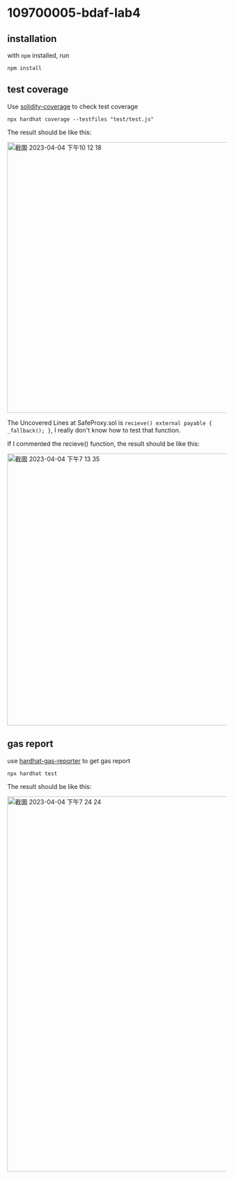 # 109700005-bdaf-lab4

## installation
with `npm` installed, run
```
npm install
```

## test coverage 
Use [solidity-coverage](https://www.npmjs.com/package/solidity-coverage) to check test coverage

```
npx hardhat coverage --testfiles "test/test.js" 
```
The result should be like this:

<img width="620" alt="截圖 2023-04-04 下午10 12 18" src="https://user-images.githubusercontent.com/125814787/229820329-b563a04f-aa65-4ea7-976c-917309971e64.png">

The Uncovered Lines at SafeProxy.sol is `recieve() external payable { _fallback(); }`, I really don't know how to test that function.

If I commented the recieve() function, the result should be like this:

<img width="623" alt="截圖 2023-04-04 下午7 13 35" src="https://user-images.githubusercontent.com/125814787/229775017-a41079a9-e971-49ff-b065-5b5dcb1d0714.png">

## gas report
use [hardhat-gas-reporter](https://www.npmjs.com/package/hardhat-gas-reporter) to get gas report
```
npx hardhat test
```
The result should be like this:

<img width="859" alt="截圖 2023-04-04 下午7 24 24" src="https://user-images.githubusercontent.com/125814787/229777093-894ac090-9e0b-4ef4-bfbe-8b5db2b306d5.png">

